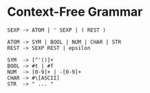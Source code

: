 # Context-Free Grammar

    SEXP -> ATOM | ' SEXP | ( REST )

    ATOM -> SYM | BOOL | NUM | CHAR | STR
    REST -> SEXP REST | epsilon

    SYM  -> [^'()]+
    BOOL -> #t | #f
    NUM  -> [0-9]+ | -[0-9]+
    CHAR -> #\[ASCII]
    STR  -> " ... "
